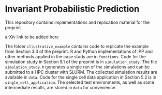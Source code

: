 # Invariant Probabilistic Prediction
This repository contains implementations and replication material for the 
preprint

arXiv link to be added here

The folder ``illustrative_example`` contains code to
replicate the example from Section 3.3 of the preprint.
R and Python implementations of IPP and other methods applied in the case study are in ``functions``. Code for the simulation study in Section 5.1 of the preprint is in ``simulation_study``. The file ``simulation_study.R`` generates a single run of the simulations and can be submitted to a HPC cluster with SLURM. The collected simulation results are available in ``data``. Code for the single cell data application in Section 5.2 is in ``single_cell_application``. The selected test environments, as well as some intermediate results, are stored in ``data`` for convenience.
